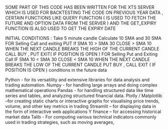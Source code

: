 SOME PART OF THIS CODE HAS BEEN WRITTEN FOR THE XTS SERVER WHICH IS USED FOR BACKTESTING THE CODE ON PREVIOUS YEAR DATA , CERTAIN FUNCTIONS LIKE QUERY FUNCTION ( IS USED TO FETCH THE FUTURE AND OPTION DATA FROM THE SERVER ) AND THE GET_EXPIRY FUNCTION IS ALSO USED TO GET THE EXPIRY DATE

INITIAL CONDITIONS :
Take 5 minute candle 
Calculate 10 SMA and 30 SMA
     FOR Selling Call and exiting PUT
If SMA 10 > SMA 30 
CLOSE > SMA 10 
WHEN THE NEXT CANDLE BREAKS THE HIGH OF THE  CURRENT CANDLE 
CALL BUY , PUT EXIT( IF POSITION IS OPEN )
      FOR Selling Put and Exiting Call
IF SMA 10 < SMA 30 
CLOSE < SMA 10 
WHEN THE NEXT CANDLE BREAKS THE LOW OF THE  CURRENT CANDLE
PUT BUY , CALL EXIT ( IF POSITION IS OPEN ) conditions in the future data 

Python - for its versatility and extensive libraries for data analysis and trading automation.
Numpy - for handling large arrays and doing complex mathematical operations
Pandas - for handling structured data like time series and tables, and analyzing structured financial data.
Plotly / Matplotlib –for creating static charts or interactive graphs for visualising price trends, volume, and other key metrics in trading
Streamlit – for displaying data in the form of interactive web applications
Y finance – for accessing historical market data 
Talib - For computing various technical indicators commonly used in trading strategies, such as moving averages,
